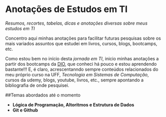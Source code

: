 # Anotações de Estudos em TI



*Resumos, recortes, tabelas, dicas e anotações diversas sobre meus estudos em TI*



Concentro aqui minhas anotações para facilitar futuras pesquisas sobre os mais variados assuntos que estudei em livros, cursos, blogs, bootcamps, etc.  

Como estou bem no início desta *jornada em TI*, inicio minhas anotações a partir dos bootcamps da [DIO](https://web.dio.me/), que conheci há pouco e estou aprendendo bastante!!! E, é claro, acrescentanndo sempre conteúdos relacionados do meu próprio curso na UFF, *Tecnologia em Sistemas de Computação*, cursos da udemy, blogs, youtube, livros, etc., sempre apontando a bibliografia de onde pesquisei.



##Temas abordados até o momento



- **Lógica de Programação, Altoritmos e Estrutura de Dados**
- **Git e Github**

